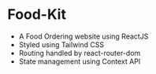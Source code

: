 # Food-Kit

- A Food Ordering website using ReactJS
- Styled using Tailwind CSS
- Routing handled by react-router-dom
- State management using Context API
